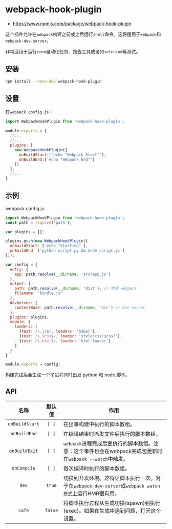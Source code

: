 # webpack-hook-plugin

- https://www.npmjs.com/package/webpack-hook-plugin

这个插件允许在`webpack`构建之前或之后运行`shell`命令。这将适用于`webpack`和`webpack-dev-server`。

非常适用于运行`cron`自动化任务、报告工具或诸如`seleuium`等测试。

## 安装

```bash
npm install --save-dev webpack-hook-plugin
```

## 设置

在`webpack.config.js`：

```js
import WebpackHookPlugin from 'webpack-hook-plugin';

module.exports = {
  //...
  //...
  plugins: [
    new WebpackHookPlugin({
      onBuildStart:['echo "Webpack Start"'],
      onBuildEnd:['echo "Webpack End"']
    })
  ],
  //...
}
```

## 示例

webpack.config.js

```js
import WebpackHookPlugin from 'webpack-hook-plugin';
const path = require('path');

var plugins = [];

plugins.push(new WebpackHookPlugin({
  onBuildStart: ['echo "Starting"'],
  onBuildEnd: ['python script.py && node script.js']
}));

var config = {
  entry: {
    app: path.resolve(__dirname, 'src/app.js')
  },
  output: {
    path: path.resolve(__dirname, 'dist'), // 常规 webpack
    filename: 'bundle.js'
  },
  devServer: {
    contentBase: path.resolve(__dirname, 'src') // dev server
  },
  plugins: plugins,
  module: {
    loaders: [
      {test: /\.js$/, loaders: 'babel'},
      {test: /\.scss$/, loader: 'style!css!scss?'},
      {test: /\.html$/, loader: 'html-loader'}
    ]
  }
}

module.exports = config;
```

构建完成后会生成一个子进程同时出发 python 和 node 脚本。

## API

| 名称| 默认值 | 作用 |
|:---:|:---:|---|
|`onBuildStart`| `[ ]` | 在出事构建中执行的脚本数组。|
|`onBuildEnd`| `[ ]` | 在编译结束时派发文件后执行的脚本数组。|
|`onBuildExit`| `[ ]` | `webpack`进程完成后要执行的脚本数组。注意：这个事件也会在webpack完成包更新时在`webpack --watch`中触发。 |
|`onCompile`| `[ ]` | 每次编译时执行的脚本数组。|
|`dev`| `true` | 切换到开发环境。这将让脚本执行一次。对于在`webpack-dev-server`或`webpack watch 模式`上运行HMR很有用。 |
|`safe`| `false` | 将脚本执行过程从生成切换(spawn)到执行(exec)。如果在生成中遇到问题，打开这个设置。 |

